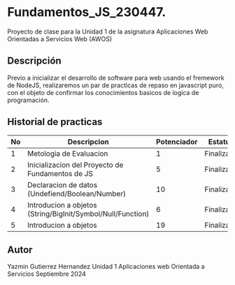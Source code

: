 # Fundamentos_JS_230447.
Proyecto de clase para la Unidad 1 de la asignatura Aplicaciones Web Orientadas a Servicios Web (AWOS)
## Descripción
Previo a inicializar el desarrollo de software para web usando el fremework de NodeJS, realizaremos un  par de practicas de repaso en javascript puro, con el objeto de confirmar los conocimientos basicos de logica de programación.
## Historial de practicas
|No|Descripcion|Potenciador|Estatus|
|--|--|--|--|
|1|Metologia de Evaluacion|1|Finalizada|
|2|Inicializacion del Proyecto de Fundamentos de JS|5|Finalizada|
|3|Declaracion de datos (Undefiend/Boolean/Number)|10|Finalizada|
|4|Introducion a objetos (String/BigInit/Symbol/Null/Function)|6|Finalizada|
|5|Introducion a objetos |19|Finalizada|Activa|
## Autor 
Yazmin Gutierrez Hernandez
Unidad 1
Aplicaciones web Orientada a Servicios
Septiembre 2024